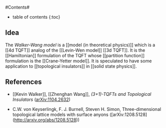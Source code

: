 

#Contents#
* table of contents
{:toc}

## Idea

The _Walker-Wang model_ is a [[model (in theoretical physics)]] which is a [[4d TQFT]] analog of the [[Levin-Wen model]] [[3d TQFT]]. It is the [[Hamiltonian]] formulation of the TQFT whose [[partition function]] formulation is the [[Crane-Yetter model]]. It is speculated to have some application to [[topological insulators]] in [[solid state physics]].

## References

* [[Kevin Walker]], [[Zhenghan Wang]], _(3+1)-TQFTs and Topological Insulators_ ([arXiv:1104.2632](http://arxiv.org/abs/1104.2632))

* C.W. von Keyserlingk, F. J. Burnell, Steven H. Simon,  Three-dimensional topological lattice models with surface anyons ([arXiv:1208.5128] (http://arxiv.org/abs/1208.5128))